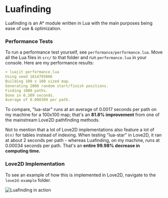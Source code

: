 # Luafinding

Luafinding is an A* module written in Lua with the main purposes being ease of use & optimization.

### Performance Tests

To run a performance test yourself, see `performance/performance.lua`. Move all the Lua files in `src/` to that folder and run `performance.lua` in your console. Here are my performance results:

```md
> luajit performance.lua
Using seed 1614795006
Building 100 x 100 sized map.
Generating 2000 random start/finish positions.
Finding 1000 paths.
Done in 0.309 seconds.
Average of 0.000309 per path.
```

To compare, "lua-star" runs at an average of 0.0017 seconds per path on my machine for a 100x100 map; that's an **81.8% improvement** from one of the mainstream Love2D pathfinding methods.

Not to mention that a lot of Love2D implementations also feature a lot of `O(n)` for tables instead of indexing. When testing "lua-star" in Love2D, it ran at about 2 seconds per path - whereas Luafinding, on my machine, runs at 0.00034 seconds per path. That's an **entire 99.98% decrease in computing time.**

### Love2D Implementation

To see an example of how this is implemented in Love2D, navigate to the `love2d-example` folder.

![Luafinding in action](https://user-images.githubusercontent.com/7416288/109854935-546bfd00-7c60-11eb-8476-98308bfeb3c0.png)
